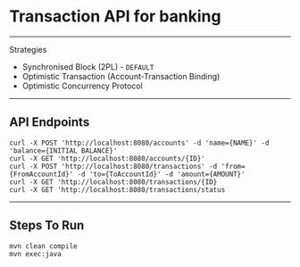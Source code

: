 # Transaction API for banking
---
Strategies

- Synchronised Block (2PL) - `DEFAULT`
- Optimistic Transaction (Account-Transaction Binding)
- Optimistic Concurrency Protocol
---
API Endpoints
---
```
curl -X POST 'http://localhost:8080/accounts' -d 'name={NAME}' -d 'balance={INITIAL BALANCE}'
curl -X GET 'http://localhost:8080/accounts/{ID}'
curl -X POST 'http://localhost:8080/transactions' -d 'from={FromAccountId}' -d 'to={ToAccountId}' -d 'amount={AMOUNT}'
curl -X GET 'http://localhost:8080/transactions/{ID}
curl -X GET 'http://localhost:8080/transactions/status
```
---
Steps To Run
---
```
mvn clean compile
mvn exec:java
```
